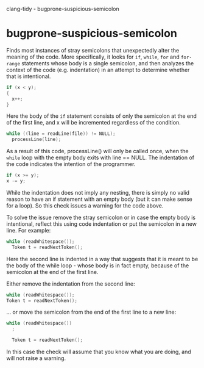 clang-tidy - bugprone-suspicious-semicolon

</div>

# bugprone-suspicious-semicolon

Finds most instances of stray semicolons that unexpectedly alter the
meaning of the code. More specifically, it looks for `if`, `while`,
`for` and `for-range` statements whose body is a single semicolon, and
then analyzes the context of the code (e.g. indentation) in an attempt
to determine whether that is intentional.

``` c++
if (x < y);
{
  x++;
}
```

Here the body of the `if` statement consists of only the semicolon at
the end of the first line, and <span class="title-ref">x</span> will be
incremented regardless of the condition.

``` c++
while ((line = readLine(file)) != NULL);
  processLine(line);
```

As a result of this code, <span class="title-ref">processLine()</span>
will only be called once, when the `while` loop with the empty body
exits with <span class="title-ref">line == NULL</span>. The indentation
of the code indicates the intention of the programmer.

``` c++
if (x >= y);
x -= y;
```

While the indentation does not imply any nesting, there is simply no
valid reason to have an <span class="title-ref">if</span> statement with
an empty body (but it can make sense for a loop). So this check issues a
warning for the code above.

To solve the issue remove the stray semicolon or in case the empty body
is intentional, reflect this using code indentation or put the semicolon
in a new line. For example:

``` c++
while (readWhitespace());
  Token t = readNextToken();
```

Here the second line is indented in a way that suggests that it is meant
to be the body of the <span class="title-ref">while</span> loop - whose
body is in fact empty, because of the semicolon at the end of the first
line.

Either remove the indentation from the second line:

``` c++
while (readWhitespace());
Token t = readNextToken();
```

... or move the semicolon from the end of the first line to a new line:

``` c++
while (readWhitespace())
  ;

  Token t = readNextToken();
```

In this case the check will assume that you know what you are doing, and
will not raise a warning.
